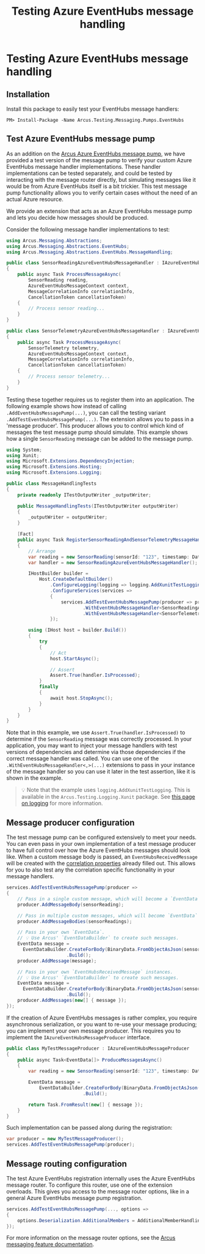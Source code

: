﻿---
title: Testing Azure EventHubs message handling
layout: default
---

# Testing Azure EventHubs message handling

## Installation

Install this package to easily test your EventHubs message handlers:

```shell
PM> Install-Package -Name Arcus.Testing.Messaging.Pumps.EventHubs
```

## Test Azure EventHubs message pump

As an addition on the [Arcus Azure EventHubs message pump](https://messaging.arcus-azure.net/Features/message-handling/event-hubs), we have provided a test version of the message pump to verify your custom Azure EventHubs message handler implementations.
These handler implementations can be tested separately, and could be tested by interacting with the message router directly, but simulating messages like it would be from Azure EventHubs itself is a bit trickier.
This test message pump functionality allows you to verify certain cases without the need of an actual Azure resource.

We provide an extension that acts as an Azure EventHubs message pump and lets you decide how messages should be produced.

Consider the following message handler implementations to test:

```csharp
using Arcus.Messaging.Abstractions;
using Arcus.Messaging.Abstractions.EventHubs;
using Arcus.Messaging.Abstractions.EventHubs.MessageHandling;

public class SensorReadingAzureEventHubsMessageHandler : IAzureEventHubsMessageHandler<SensorReading>
{
    public async Task ProcessMessageAsync(
        SensorReading reading,
        AzureEventHubsMessageContext context,
        MessageCorrelationInfo correlationInfo,
        CancellationToken cancellationToken)
    {
        // Process sensor reading...
    }
}

public class SensorTelemetryAzureEventHubsMessageHandler : IAzureEventHubsMessageHandler<SensorTelemetry>
{
    public async Task ProcessMessageAsync(
        SensorTelemetry telemetry,
        AzureEventHubsMessageContext context,
        MessageCorrelationInfo correlationInfo,
        CancellationToken cancellationToken)
    {
        // Process sensor telemetry...
    }
}
```

Testing these together requires us to register them into an application. The following example shows how instead of calling `.AddEventHubsMessagePump(...)`, you can call the testing variant `.AddTestEventHubsMessagePump(...)`.
The extension allows you to pass in a 'message producer'. This producer allows you to control which kind of messages the test message pump should simulate. This example shows how a single `SensorReading` message can be added to the message pump.

```csharp
using System;
using Xunit;
using Microsoft.Extensions.DependencyInjection;
using Microsoft.Extensions.Hosting;
using Microsoft.Extensions.Logging;

public class MessageHandlingTests
{
    private readonly ITestOutputWriter _outputWriter;

    public MessageHandlingTests(ITestOutputWriter outputWriter)
    {
        _outputWriter = outputWriter;
    }

    [Fact]
    public async Task RegisterSensorReadingAndSensorTelemetryMessageHandler_PublishSensorReading_ProcessSensorReadingCorrectly()
    {
        // Arrange
        var reading = new SensorReading(sensorId: "123", timestamp: DateTimeOffset.UtcNow);
        var handler = new SensorReadingAzureEventHubsMessageHandler();

        IHostBuilder builder =
            Host.CreateDefaultBuilder()
                .ConfigureLogging(logging => logging.AddXunitTestLogging(_outputWriter))
                .ConfigureServices(services =>
                {
                    services.AddTestEventHubsMessagePump(producer => producer.AddMessageBody(reading))
                            .WithEventHubsMessageHandler<SensorReadingAzureEventHubsMessageHandler, SensorReading>(provider => handler)
                            .WithEventHubsMessageHandler<SensorTelemetryAzureEventHubsMessageHandler, SensorTelemetry>();
                });

        using (IHost host = builder.Build())
        {
            try
            {
                // Act
                host.StartAsync();

                // Assert
                Assert.True(handler.IsProcessed);
            }
            finally
            {
                await host.StopAsync();
            }
        }
    }
}
```

Note that in this example, we use `Assert.True(handler.IsProcessed)` to determine if the `SensorReading` message was correctly processed. In your application, you may want to inject your message handlers with test versions of dependencies and determine via those dependencies if the correct message handler was called.
You can use one of the `.WithEventHubsMessageHandler<,>(...)` extensions to pass in your instance of the message handler so you can use it later in the test assertion, like it is shown in the example.

> 💡 Note that the example uses `logging.AddXunitTestLogging`. This is available in the `Arcus.Testing.Logging.Xunit` package. See [this page on logging](../03-logging.md) for more information.

## Message producer configuration

The test message pump can be configured extensively to meet your needs. You can even pass in your own implementation of a test message producer to have full control over how the Azure EventHubs messages should look like.
When a custom message body is passed, an `EventHubsReceivedMessage` will be created with the [correlation properties](https://messaging.arcus-azure.net/Features/message-handling/service-bus#message-correlation) already filled out. This allows for you to also test any the correlation specific functionality in your message handlers.

```csharp
services.AddTestEventHubsMessagePump(producer =>
{
    // Pass in a single custom message, which will become a `EventData`.
    producer.AddMessageBody(sensorReading);

    // Pass in multiple custom messages, which will become `EventData` instances.
    producer.AddMessageBodies(sensorReadings);

    // Pass in your own `EventData`.
    // 💡 Use Arcus' `EventDataBuilder` to create such messages.
    EventData message =
      EventDataBuilder.CreateForBody(BinaryData.FromObjectAsJson(sensorReading))
                      .Build();
    producer.AddMessage(message);

    // Pass in your own `EventHubsReceivedMessage` instances.
    // 💡 Use Arcus' `EventDataBuilder` to create such messages.
    EventData message =
      EventDataBuilder.CreateForBody(BinaryData.FromObjectAsJson(sensorReading))
                      .Build();
    producer.AddMessages(new[] { message });
});
```

If the creation of Azure EventHubs messages is rather complex, you require asynchronous serialization, or you want to re-use your message producing; you can implement your own message producer.
This requires you to implement the `IAzureEventHubsMessageProducer` interface.

```csharp
public class MyTestMessageProducer : IAzureEventHubsMessageProducer
{
    public async Task<EventData[]> ProduceMessagesAsync()
    {
        var reading = new SensorReading(sensorId: "123", timestamp: DateTimeOffset.UtcNow);

        EventData message =
            EventDataBuilder.CreateForBody(BinaryData.FromObjectAsJson(reading))
                            .Build();

        return Task.FromResult(new[] { message });
    }
}
```

Such implementation can be passed along during the registration:

```csharp
var producer = new MyTestMessageProducer();
services.AddTestEventHubsMessagePump(producer);
```

## Message routing configuration

The test Azure EventHubs registration internally uses the Azure EventHubs message router. To configure this router, use one of the extension overloads. This gives you access to the message router options, like in a general Azure EventHubs message pump registration.

```csharp
services.AddTestEventHubsMessagePump(..., options =>
{
    options.Deserialization.AdditionalMembers = AdditionalMemberHandling.Error
});
```

For more information on the message router options, see the [Arcus messaging feature documentation](https://messaging.arcus-azure.net/Features/message-handling/event-hubs#pump-configuration).
